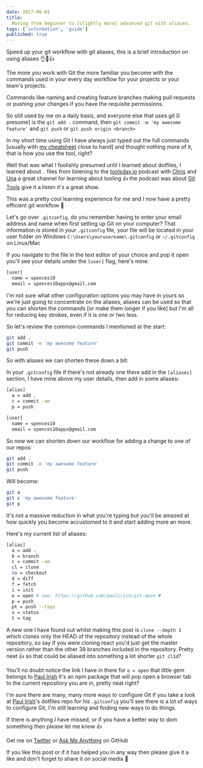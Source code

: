 ```yaml
---
date: 2017-06-01
title:
  Moving from beginner to [slightly more] advanced git with aliases.
tags: ['information', 'guide']
published: true
---
```


Speed up your git workflow with git aliases, this is a brief
introduction on using aliases 👌🚀👍

The more you work with Git the more familiar you become with the
commands used in your every day workflow for your projects or your
team's projects.

Commands like naming and creating feature branches making pull
requests or pushing your changes if you have the requisite
permissions.

So still used by me on a daily basis, and everyone else that uses git
[I presume] is the `git add .` command, then
`git commit -m 'my awesome feature'` and `git push` or
`git push origin <branch>`

In my short time using Git I have always just typed out the full
commands [usually with [my cheatsheet][git-cheatsheet] close to hand]
and thought nothing more of it, that is how you use the tool, right?

Well that was what I foolishly presumed until I learned about
dotfiles, I learned about `.` files from listening to the
[toolsday.io][toolsday] podcast with [Chris][chris] and [Una][una] a
great channel for learning about tooling 👍 the podcast was about [Git
Tools][git-tools] give it a listen it's a great show.

This was a pretty cool learning experience for me and I now have a
pretty efficient git workflow 🚀

Let's go over `.gitconfig`, do you remember having to enter your email
address and name when first setting up Git on your computer? That
information is stored in your `.gitconfig` file, your file will be
located in your user folder on Windows
`C:\Users\yourusername\.gitconfig` or `~/.gitconfig` on Linux/Mac

If you navigate to the file in the text editor of your choice and pop
it open you'll see your details under the `[user]` flag, here's mine:

```bash
[user]
  name = spences10
  email = spences10apps@gmail.com
```

I'm not sure what other configuration options you may have in yours so
we're just going to concentrate on the aliases, aliases can be used so
that you can shorten the commands [or make them longer if you like]
but I'm all for reducing key strokes, even if it is one or two less.

So let's review the common commands I mentioned at the start:

```bash
git add .
git commit -m 'my awesome feature'
git push
```

So with aliases we can shorten these down a bit:

In your `.gitconfig` file if there's not already one there add in the
`[aliases]` section, I have mine above my user details, then add in
some aliases:

```bash
[alias]
  a = add .
  c = commit -am
  p = push

[user]
  name = spences10
  email = spences10apps@gmail.com
```

So now we can shorten down our workflow for adding a change to one of
our repos:

```bash
git add .
git commit -m 'my awesome feature'
git push
```

Will become:

```bash
git a
git c 'my awesome feature'
git p
```

It's not a massive reduction in what you're typing but you'll be
amazed at how quickly you become accustomed to it and start adding
more an more.

Here's my current list of aliases:

```bash
[alias]
  a = add .
  b = branch
  c = commit -am
  cl = clone
  co = checkout
  d = diff
  f = fetch
  i = init
  o = open # see: https://github.com/paulirish/git-open ♥
  p = push
  pt = push --tags
  s = status
  t = tag
```

A new one I have found out whilst making this post is
`clone --depth 1` which clones only the HEAD of the repository instead
of the whole repository, so say if you were cloning react you'd just
get the master version rather than the other 38 branches included in
the repository. Pretty neat 👍 so that could be aliased into something
a lot shorter `git cl1d`?

You'll no doubt notice the link I have in there for `o = open` that
little gem belongs to [Paul Irish][pi] it's an npm package that will
pop open a browser tab to the current repository you are in, pretty
neat right?

I'm sure there are many, many more ways to configure Git if you take a
look at [Paul Irish][pidf]'s dotfiles repo for his `.gitconfig` you'll
see there is a lot of ways to configure Git, I'm still learning and
finding new ways to do things.

If there is anything I have missed, or if you have a better way to dom
something then please let me know 👍

Get me on [Twitter][sdt] or [Ask Me Anything][ama] on GitHub

If you like this post or if it has helped you in any way then please
give it a like and don't forget to share it on social media 🙌

<!--Links-->

[git-cheatsheet]:
  https://github.com/spences10/cheat-sheets/blob/master/git.md
[toolsday]: http://www.toolsday.io/
[chris]: http://twitter.com/chrisdhanaraj
[una]: http://twitter.com/una
[git-tools]: http://www.toolsday.io/episodes/git.html
[pi]: https://github.com/paulirish
[pidf]: https://github.com/paulirish/dotfiles/blob/master/.gitconfig
[sdt]: https://twitter.com/spences10
[ama]: https://github.com/spences10/ama
